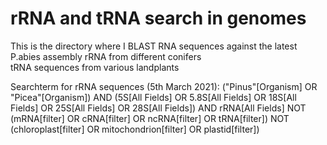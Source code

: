 # rRNA and tRNA search in genomes
This is the directory where I BLAST RNA sequences against the latest P.abies assembly
rRNA from different conifers  
tRNA sequences from various landplants

Searchterm for rRNA sequences (5th March 2021):
("Pinus"[Organism] OR "Picea"[Organism]) AND (5S[All Fields] OR 5.8S[All Fields] OR 18S[All Fields] OR 25S[All Fields] OR 28S[All Fields]) AND rRNA[All Fields] NOT (mRNA[filter] OR cRNA[filter] OR ncRNA[filter] OR tRNA[filter]) NOT (chloroplast[filter] OR mitochondrion[filter] OR plastid[filter])

